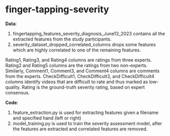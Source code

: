 # finger-tapping-severity

**Data**:
1. fingertapping_features_severity_diagnosis_June13_2023 contains all the extracted features from the study participants. 
2. severity_dataset_dropped_correlated_columns drops some features which are highly correlated to one of the remaining features.

Rating1, Rating3, and Rating4 columns are ratings from three experts. Rating2 and Rating5 columns are the ratings from two non-experts.
Similarly, Comment1, Comment3, and Comment4 columns are comments from the experts. CheckDifficult1, CheckDifficult3, and CheckDifficult4 columns identify videos that are difficult to rate and thus marked as low-quality.
Rating is the ground-truth severity rating, based on expert consensus.

**Code**:
1. feature_extraction.py is used for extracting features given a filename and specified hand (left or right)
2. model_training.py is used to train the severity assessment model, after the features are extracted and correlated features are removed.
